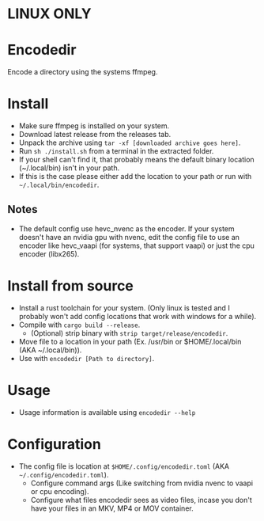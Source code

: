 # LINUX ONLY

# Encodedir
Encode a directory using the systems ffmpeg.

# Install
* Make sure ffmpeg is installed on your system.
* Download latest release from the releases tab.
* Unpack the archive using `tar -xf [downloaded archive goes here]`.
* Run `sh ./install.sh` from a terminal in the extracted folder.
* If your shell can't find it, that probably means the default binary location (~/.local/bin) isn't in your path.
 * If this is the case please either add the location to your path or run with `~/.local/bin/encodedir`.
## Notes
* The default config use hevc_nvenc as the encoder. If your system doesn't have an nvidia gpu with nvenc, edit the config file to use an encoder like hevc_vaapi (for systems, that support vaapi) or just the cpu encoder (libx265).

# Install from source
* Install a rust toolchain for your system. (Only linux is tested and I probably won't add config locations that work with windows for a while).
* Compile with `cargo build --release`.
  * (Optional) strip binary with `strip target/release/encodedir`.
* Move file to a location in your path (Ex. /usr/bin or $HOME/.local/bin (AKA ~/.local/bin)).
* Use with `encodedir [Path to directory]`.

# Usage
* Usage information is available using `encodedir --help`

# Configuration
* The config file is location at `$HOME/.config/encodedir.toml` (AKA `~/.config/encodedir.toml`).
  * Configure command args (Like switching from nvidia nvenc to vaapi or cpu encoding).
  * Configure what files encodedir sees as video files, incase you don't have your files in an MKV, MP4 or MOV container.
